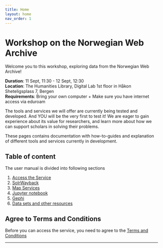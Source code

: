 ```yaml
---
title: Home
layout: home
nav_order: 1
---
```


# Workshop on the Norwegian Web Archive

Welcome you to this workshop, exploring data from the Norwegian Web Archive!

**Duration**: 11 Sept, 11:30 - 12 Sept, 12:30<br>
**Location**: The Humanities Library, Digital Lab 1st floor in Håkon Sheteligsplass 7, Bergen<br>
**Requirements**: Bring your own computer + Make sure you have internet access via eduroam<br>

The tools and services we will offer are currently being tested and developed. And YOU will be the very first to test it! We are eager to gain experience about its value for researchers, and learn more about how we can support scholars in solving their problems.

These pages contains documentation with how-to-guides and explanation of different tools and services currently in development.

## Table of content
The user manual is divided into following sections
1. [Access the Service](./access-vdi.md)
2. [SolrWayback](./docs/solrwayback.md)
3. [Map Services](./maps.md)
4. [Jupyter notebook](./notebook.md)
5. [Gephi](./gephi.md)
6. [Data sets and other resources](./datasets.md)

## Agree to Terms and Conditions
Before you can access the service, you need to agree to the [Terms and Conditions](./terms-conditions.md)



----

